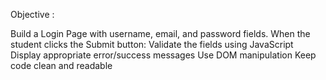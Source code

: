 Objective :

Build a Login Page with username, email, and password fields. When the student clicks the Submit button: 
Validate the fields using JavaScript 
Display appropriate error/success messages 
Use DOM manipulation 
Keep code clean and readable